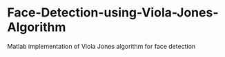 # Face-Detection-using-Viola-Jones-Algorithm
Matlab implementation of Viola Jones algorithm for face detection
